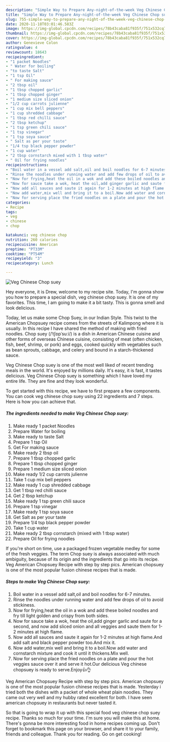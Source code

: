 ```yaml
---
description: "Simple Way to Prepare Any-night-of-the-week Veg Chinese Chop suey"
title: "Simple Way to Prepare Any-night-of-the-week Veg Chinese Chop suey"
slug: 755-simple-way-to-prepare-any-night-of-the-week-veg-chinese-chop-suey
date: 2020-11-18T03:01:46.583Z
image: https://img-global.cpcdn.com/recipes/78b43caba81f935f/751x532cq70/veg-chinese-chop-suey-recipe-main-photo.jpg
thumbnail: https://img-global.cpcdn.com/recipes/78b43caba81f935f/751x532cq70/veg-chinese-chop-suey-recipe-main-photo.jpg
cover: https://img-global.cpcdn.com/recipes/78b43caba81f935f/751x532cq70/veg-chinese-chop-suey-recipe-main-photo.jpg
author: Genevieve Colon
ratingvalue: 4
reviewcount: 18643
recipeingredient:
- "1 packet Noodles"
- " Water for boiling"
- "to taste Salt"
- "1 tsp Oil"
- " For making sauce"
- "2 tbsp oil"
- "1 tbsp chopped garlic"
- "1 tbsp chopped ginger"
- "1 medium size sliced onion"
- "1/2 cup carrots julienne"
- "1 cup mix bell peppers"
- "1 cup shredded cabbage"
- "1 tbsp red chilli sauce"
- "2 tbsp ketchup"
- "1 tsp green chili sauce"
- "1 tsp vinegar"
- "1 tsp soya sauce"
- " Salt as per your taste"
- "1/4 tsp black pepper powder"
- "1 cup water"
- "2 tbsp cornstarch mixed with 1 tbsp water"
- " Oil for frying noodles"
recipeinstructions:
- "Boil water in a vessel add salt,oil and boil noodles for 6-7 minutes."
- "Rinse the noodles under running water and add few drops of oil to avoid stickiness."
- "Now for frying,heat the oil in a wok and add these boiled noodles and fry till light golden and crispy from both sides."
- "Now for sauce take a wok, heat the oil,add ginger garlic and saute for a second, and now add sliced onion and all veggies and saute them for 1-2 minutes at high flame."
- "Now add all sauces and saute it again for 1-2 minutes at high flame.And add salt and black pepper powder too.And mix it."
- "Now add water,mix well and bring it to a boil.Now add water and cornstarch mixture and cook it until it thickens.Mix well."
- "Now for serving place the fried noodles on a plate and pour the hot veggies sauce over it and serve it hot.Our delicious Veg chinese chopsuey is ready to serve.Enjoy👍👌"
categories:
- Recipe
tags:
- veg
- chinese
- chop

katakunci: veg chinese chop 
nutrition: 260 calories
recipecuisine: American
preptime: "PT33M"
cooktime: "PT54M"
recipeyield: "3"
recipecategory: Lunch

---
```



![Veg Chinese Chop suey](https://img-global.cpcdn.com/recipes/78b43caba81f935f/751x532cq70/veg-chinese-chop-suey-recipe-main-photo.jpg)

Hey everyone, it is Drew, welcome to my recipe site. Today, I'm gonna show you how to prepare a special dish, veg chinese chop suey. It is one of my favorites. This time, I am going to make it a bit tasty. This is gonna smell and look delicious.

Today, let us make some Chop Suey, in our Indian Style. This twist to the American Chopsuey recipe comes from the streets of Kalimpong where it is usually. In this recipe I have shared the method of making with fried noodles. Chop suey (/ˈtʃɒpˈsuːi/) is a dish in American Chinese cuisine and other forms of overseas Chinese cuisine, consisting of meat (often chicken, fish, beef, shrimp, or pork) and eggs, cooked quickly with vegetables such as bean sprouts, cabbage, and celery and bound in a starch-thickened sauce.

Veg Chinese Chop suey is one of the most well liked of recent trending meals in the world. It's enjoyed by millions daily. It's easy, it is fast, it tastes delicious. Veg Chinese Chop suey is something which I have loved my entire life. They are fine and they look wonderful.


To get started with this recipe, we have to first prepare a few components. You can cook veg chinese chop suey using 22 ingredients and 7 steps. Here is how you can achieve that.

<!--inarticleads1-->

##### The ingredients needed to make Veg Chinese Chop suey:

1. Make ready 1 packet Noodles
1. Prepare  Water for boiling
1. Make ready to taste Salt
1. Prepare 1 tsp Oil
1. Get  For making sauce
1. Make ready 2 tbsp oil
1. Prepare 1 tbsp chopped garlic
1. Prepare 1 tbsp chopped ginger
1. Prepare 1 medium size sliced onion
1. Make ready 1/2 cup carrots julienne
1. Take 1 cup mix bell peppers
1. Make ready 1 cup shredded cabbage
1. Get 1 tbsp red chilli sauce
1. Get 2 tbsp ketchup
1. Make ready 1 tsp green chili sauce
1. Prepare 1 tsp vinegar
1. Make ready 1 tsp soya sauce
1. Get  Salt as per your taste
1. Prepare 1/4 tsp black pepper powder
1. Take 1 cup water
1. Make ready 2 tbsp cornstarch (mixed with 1 tbsp water)
1. Prepare  Oil for frying noodles


If you&#39;re short on time, use a packaged frozen vegetable medley for some of the fresh veggies. The term Chop suey is always associated with much ambiguity, because of its origin and the ingredients that go into its recipe. Veg American Chopsuey Recipe with step by step pics. American chopsuey is one of the most popular fusion chinese recipes that is made. 

<!--inarticleads2-->

##### Steps to make Veg Chinese Chop suey:

1. Boil water in a vessel add salt,oil and boil noodles for 6-7 minutes.
1. Rinse the noodles under running water and add few drops of oil to avoid stickiness.
1. Now for frying,heat the oil in a wok and add these boiled noodles and fry till light golden and crispy from both sides.
1. Now for sauce take a wok, heat the oil,add ginger garlic and saute for a second, and now add sliced onion and all veggies and saute them for 1-2 minutes at high flame.
1. Now add all sauces and saute it again for 1-2 minutes at high flame.And add salt and black pepper powder too.And mix it.
1. Now add water,mix well and bring it to a boil.Now add water and cornstarch mixture and cook it until it thickens.Mix well.
1. Now for serving place the fried noodles on a plate and pour the hot veggies sauce over it and serve it hot.Our delicious Veg chinese chopsuey is ready to serve.Enjoy👍👌


Veg American Chopsuey Recipe with step by step pics. American chopsuey is one of the most popular fusion chinese recipes that is made. Yesterday i tried both the dishes with a packet of whole wheat plain noodles. They came out very well and my hubby rated excellent for both. I have seen american chopsuey in restaurants but never tasted it. 

So that is going to wrap it up with this special food veg chinese chop suey recipe. Thanks so much for your time. I'm sure you will make this at home. There's gonna be more interesting food in home recipes coming up. Don't forget to bookmark this page on your browser, and share it to your family, friends and colleague. Thank you for reading. Go on get cooking!
